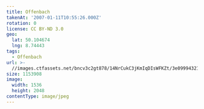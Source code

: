 ```yaml
---
title: Offenbach
takenAt: '2007-01-11T10:55:26.000Z'
rotation: 0
license: CC BY-ND 3.0
geo:
  lat: 50.104674
  lng: 8.74443
tags:
  - Offenbach
url: >-
  //images.ctfassets.net/bncv3c2gt878/14NrCukC3jKmIqDIsWFKZt/3e0999432123eec73338ff21acecdf62/offenbach_4545506732_o
size: 1153908
image:
  width: 1536
  height: 2048
contentType: image/jpeg
---
```


